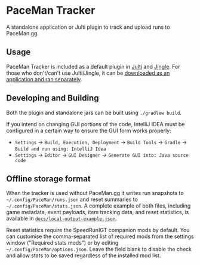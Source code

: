 # PaceMan Tracker

A standalone application or Julti plugin to track and upload runs to PaceMan.gg.

## Usage

PaceMan Tracker is included as a default plugin in [Julti](https://github.com/DuncanRuns/Julti/releases) and [Jingle](https://github.com/DuncanRuns/Jingle/releases).
For those who don't/can't use Julti/Jingle, it can be [downloaded as an application and ran separately](https://github.com/PaceMan-MCSR/PaceMan-Tracker/releases/latest).

## Developing and Building

Both the plugin and standalone jars can be built using `./gradlew build`.

If you intend on changing GUI portions of the code, IntelliJ IDEA must be configured in a certain way to ensure the GUI form works properly:
- `Settings` -> `Build, Execution, Deployment` -> `Build Tools` -> `Gradle` -> `Build and run using: IntelliJ Idea`
- `Settings` -> `Editor` -> `GUI Designer` -> `Generate GUI into: Java source code`

## Offline storage format

When the tracker is used without PaceMan.gg it writes run snapshots to `~/.config/PaceMan/runs.json` and reset summaries to `~/.config/PaceMan/stats.json`. A complete example of both files, including game metadata, event payloads, item tracking data, and reset statistics, is available in [`docs/local-output-example.json`](docs/local-output-example.json).

Reset statistics require the SpeedRunIGT companion mods by default. You can customise the comma-separated list of required mods from the settings window ("Required stats mods") or by editing `~/.config/PaceMan/options.json`. Leave the field blank to disable the check and allow stats to be saved regardless of the installed mod list.
